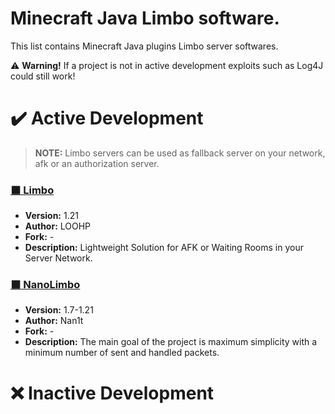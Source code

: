 # Minecraft Java Limbo software.
This list contains Minecraft Java plugins Limbo server softwares.

⚠️ **Warning!** If a project is not in active development exploits such as Log4J could still work!

# ✔️ Active Development

> **NOTE:** Limbo servers can be used as fallback server on your network, afk or an authorization server.

### [⬛ Limbo](https://github.com/LOOHP/Limbo)
- **Version:** 1.21
- **Author:** LOOHP
- **Fork:** -
- **Description:** Lightweight Solution for AFK or Waiting Rooms in your Server Network.

### [⬛ NanoLimbo](https://github.com/Nan1t/NanoLimbo)
- **Version:** 1.7-1.21
- **Author:** Nan1t
- **Fork:** -
- **Description:** The main goal of the project is maximum simplicity with a minimum number of sent and handled packets.

# ❌ Inactive Development